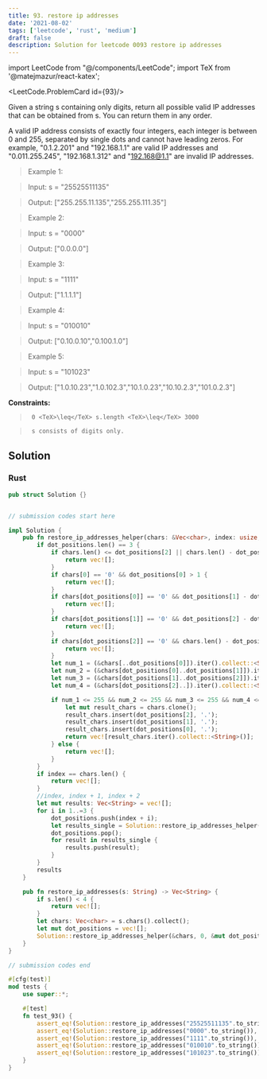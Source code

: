 ```yaml
---
title: 93. restore ip addresses
date: '2021-08-02'
tags: ['leetcode', 'rust', 'medium']
draft: false
description: Solution for leetcode 0093 restore ip addresses
---
```

import LeetCode from "@/components/LeetCode";
import TeX from '@matejmazur/react-katex';

<LeetCode.ProblemCard id={93}/>
 

  Given a string s containing only digits, return all possible valid IP addresses that can be obtained from s. You can return them in any order.

  A valid IP address consists of exactly four integers, each integer is between 0 and 255, separated by single dots and cannot have leading zeros. For example, "0.1.2.201" and "192.168.1.1" are valid IP addresses and "0.011.255.245", "192.168.1.312" and "192.168@1.1" are invalid IP addresses. 

   

 >   Example 1:

 >   Input: s <TeX>=</TeX> "25525511135"

 >   Output: ["255.255.11.135","255.255.111.35"]

 >   Example 2:

 >   Input: s <TeX>=</TeX> "0000"

 >   Output: ["0.0.0.0"]

 >   Example 3:

 >   Input: s <TeX>=</TeX> "1111"

 >   Output: ["1.1.1.1"]

 >   Example 4:

 >   Input: s <TeX>=</TeX> "010010"

 >   Output: ["0.10.0.10","0.100.1.0"]

 >   Example 5:

 >   Input: s <TeX>=</TeX> "101023"

 >   Output: ["1.0.10.23","1.0.102.3","10.1.0.23","10.10.2.3","101.0.2.3"]

   

  **Constraints:**

  

 >   	0 <TeX>\leq</TeX> s.length <TeX>\leq</TeX> 3000

 >   	s consists of digits only.


## Solution
### Rust
```rust
pub struct Solution {}


// submission codes start here

impl Solution {
    pub fn restore_ip_addresses_helper(chars: &Vec<char>, index: usize, dot_positions: &mut Vec<usize>) -> Vec<String> {
        if dot_positions.len() == 3 {
            if chars.len() <= dot_positions[2] || chars.len() - dot_positions[2] > 3 {
                return vec![];
            }
            if chars[0] == '0' && dot_positions[0] > 1 {
                return vec![];
            }
            if chars[dot_positions[0]] == '0' && dot_positions[1] - dot_positions[0] > 1 {
                return vec![];
            }
            if chars[dot_positions[1]] == '0' && dot_positions[2] - dot_positions[1] > 1 {
                return vec![];
            }
            if chars[dot_positions[2]] == '0' && chars.len() - dot_positions[2] > 1 {
                return vec![];
            }
            let num_1 = (&chars[..dot_positions[0]]).iter().collect::<String>().parse::<i32>().unwrap();
            let num_2 = (&chars[dot_positions[0]..dot_positions[1]]).iter().collect::<String>().parse::<i32>().unwrap();
            let num_3 = (&chars[dot_positions[1]..dot_positions[2]]).iter().collect::<String>().parse::<i32>().unwrap();
            let num_4 = (&chars[dot_positions[2]..]).iter().collect::<String>().parse::<i32>().unwrap();

            if num_1 <= 255 && num_2 <= 255 && num_3 <= 255 && num_4 <= 255 {
                let mut result_chars = chars.clone();
                result_chars.insert(dot_positions[2], '.');
                result_chars.insert(dot_positions[1], '.');
                result_chars.insert(dot_positions[0], '.');
                return vec![result_chars.iter().collect::<String>()];
            } else {
                return vec![];
            }
        }
        if index == chars.len() {
            return vec![];
        }
        //index, index + 1, index + 2
        let mut results: Vec<String> = vec![];
        for i in 1..=3 {
            dot_positions.push(index + i);
            let results_single = Solution::restore_ip_addresses_helper(chars, index + i, dot_positions);    
            dot_positions.pop();
            for result in results_single {
                results.push(result);
            }
        }
        results
    }

    pub fn restore_ip_addresses(s: String) -> Vec<String> {
        if s.len() < 4 {
            return vec![];
        }
        let chars: Vec<char> = s.chars().collect();
        let mut dot_positions = vec![];
        Solution::restore_ip_addresses_helper(&chars, 0, &mut dot_positions)
    }
}

// submission codes end

#[cfg(test)]
mod tests {
    use super::*;

    #[test]
    fn test_93() {
        assert_eq!(Solution::restore_ip_addresses("25525511135".to_string()), vec!["255.255.11.135".to_string(),"255.255.111.35".to_string()]);
        assert_eq!(Solution::restore_ip_addresses("0000".to_string()), vec!["0.0.0.0".to_string()]);
        assert_eq!(Solution::restore_ip_addresses("1111".to_string()), vec!["1.1.1.1".to_string()]);
        assert_eq!(Solution::restore_ip_addresses("010010".to_string()), vec!["0.10.0.10".to_string(),"0.100.1.0".to_string()]);
        assert_eq!(Solution::restore_ip_addresses("101023".to_string()), vec!["1.0.10.23".to_string(),"1.0.102.3".to_string(),"10.1.0.23".to_string(),"10.10.2.3".to_string(),"101.0.2.3".to_string()]);
    }
}

```
